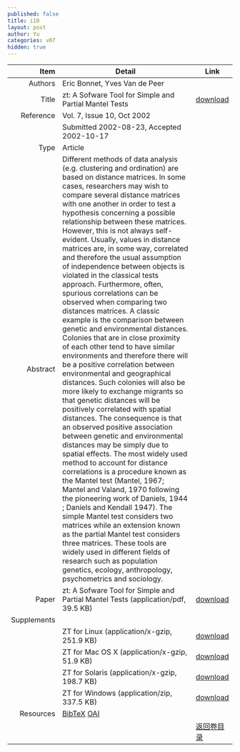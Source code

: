 ```yaml
---
published: false
title: i10
layout: post
author: Yu
categories: v07
hidden: true
---
```


| Item | Detail | Link |
|---:|---|---|
| Authors | Eric Bonnet, Yves Van de Peer| |
| Title |zt: A Sofware Tool for Simple and Partial Mantel Tests | [download](http://www.jstatsoft.org/v07/i10/paper) |
| Reference |Vol. 7, Issue 10, Oct 2002 | |
| | Submitted 2002-08-23, Accepted 2002-10-17| | 
| Type | Article| |
| Abstract | Different methods of data analysis (e.g. clustering and ordination) are based on distance matrices.  In some cases, researchers may wish to compare several distance matrices with one another in order to test a hypothesis concerning a possible relationship between these matrices. However, this is not always self-evident. Usually, values in distance matrices are, in some way, correlated and therefore the usual assumption of independence between objects is violated in the classical tests approach. Furthermore, often, spurious correlations can be observed when comparing two distances matrices. A classic example is the comparison between genetic and environmental distances. Colonies that are in close proximity of each other tend to have similar environments and therefore there will be a positive correlation between environmental and geographical distances.  Such colonies will also be more likely to exchange migrants so that genetic distances will be positively correlated with spatial distances. The consequence is that an observed positive association between genetic and environmental distances may be simply due to spatial effects.  The most widely used method to account for distance correlations is a procedure known as the Mantel test (Mantel, 1967; Mantel and Valand, 1970 following the pioneering work of Daniels, 1944 ; Daniels and Kendall 1947). The simple Mantel test considers two matrices while an extension known as the partial Mantel test considers three matrices. These tools are widely used in different fields of research such as population genetics, ecology, anthropology, psychometrics and sociology.| |
| Paper | zt: A Sofware Tool for Simple and Partial Mantel Tests  (application/pdf, 39.5 KB)| [download](http://www.jstatsoft.org/v07/i10/paper) |
| Supplements | | |
| |ZT for Linux  (application/x-gzip, 251.9 KB)|  [download](http://www.jstatsoft.org/v07/i10/supp/1) |
| |ZT for Mac OS X  (application/x-gzip, 51.9 KB)|  [download](http://www.jstatsoft.org/v07/i10/supp/2) |
| |ZT for Solaris  (application/x-gzip, 198.7 KB)|  [download](http://www.jstatsoft.org/v07/i10/supp/3) |
| |ZT for Windows  (application/zip, 337.5 KB)|  [download](http://www.jstatsoft.org/v07/i10/supp/4) |
| Resources | [BibTeX](http://www.jstatsoft.org/v07/i10/bibtex) [OAI](http://www.jstatsoft.org/oai?verb=GetRecord&identifier=oai.jstatsoft/v07/i10&prefix=oai_dc)| |
| |  | [返回卷目录]({{site.baseurl}}/volume/v07.html) |